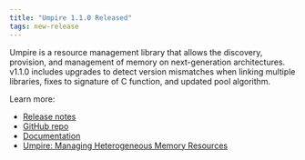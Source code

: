 ```yaml
---
title: "Umpire 1.1.0 Released"
tags: new-release
---
```


Umpire is a resource management library that allows the discovery, provision, and management of memory on next-generation architectures. v1.1.0 includes upgrades to detect version mismatches when linking multiple libraries, fixes to signature of C function, and updated pool algorithm.

Learn more:
- [Release notes](https://github.com/LLNL/Umpire/releases/tag/v1.1.0)
- [GitHub repo](https://github.com/LLNL/Umpire)
- [Documentation](https://umpire.readthedocs.io/en/develop/)
- [Umpire: Managing Heterogeneous Memory Resources](https://computing.llnl.gov/projects/umpire)
